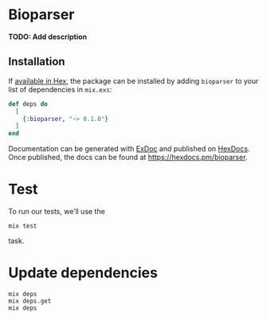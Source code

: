 # Bioparser

**TODO: Add description**

## Installation

If [available in Hex](https://hex.pm/docs/publish), the package can be installed
by adding `bioparser` to your list of dependencies in `mix.exs`:

```elixir
def deps do
  [
    {:bioparser, "~> 0.1.0"}
  ]
end
```

Documentation can be generated with [ExDoc](https://github.com/elixir-lang/ex_doc)
and published on [HexDocs](https://hexdocs.pm). Once published, the docs can
be found at <https://hexdocs.pm/bioparser>.

# Test
To run our tests, we’ll use the 
```
mix test
``` 
task.

# Update dependencies
```
mix deps
mix deps.get
mix deps
```